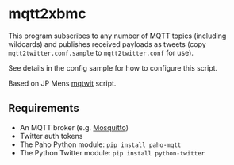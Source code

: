 # mqtt2xbmc

This program subscribes to any number of MQTT topics (including wildcards) and publishes received payloads as tweets (copy `mqtt2twitter.conf.sample` to `mqtt2twitter.conf` for use). 

See details in the config sample for how to configure this script.

Based on JP Mens [mqtwit](https://github.com/jpmens/mqtwit) script.

## Requirements

* An MQTT broker (e.g. [Mosquitto](http://mosquitto.org))
* Twitter auth tokens
* The Paho Python module: `pip install paho-mqtt`
* The Python Twitter module: `pip install python-twitter`

